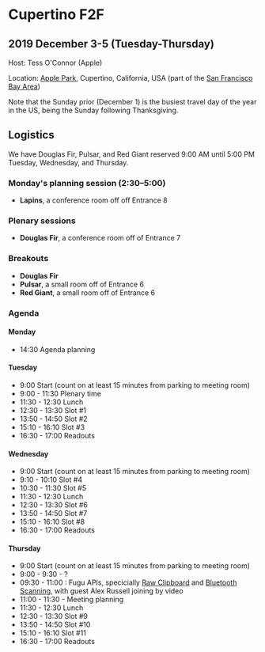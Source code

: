 # Cupertino F2F
## 2019 December 3-5 (Tuesday-Thursday)

Host: Tess O'Connor (Apple)

Location: [Apple Park](https://goo.gl/maps/R4TDR9z2xYy), Cupertino, California, USA (part of the [San Francisco Bay Area](https://en.wikipedia.org/wiki/San_Jose%E2%80%93San_Francisco%E2%80%93Oakland,_CA_Combined_Statistical_Area))

Note that the Sunday prior (December 1) is the busiest travel day of the year in the US, being the Sunday following Thanksgiving.

## Logistics

We have Douglas Fir, Pulsar, and Red Giant reserved 9:00 AM until 5:00 PM Tuesday, Wednesday, and Thursday.

### Monday's planning session (2:30–5:00)
* **Lapins**, a conference room off off Entrance 8

### Plenary sessions
* **Douglas Fir**, a conference room off of Entrance 7

### Breakouts
* **Douglas Fir**
* **Pulsar**, a small room off of Entrance 6
* **Red Giant**, a small room off of Entrance 6



### Agenda

#### Monday

* 14:30 Agenda planning

#### Tuesday

* 9:00 Start (count on at least 15 minutes from parking to meeting room)
* 9:00 - 11:30 Plenary time
* 11:30 - 12:30 Lunch
* 12:30 - 13:30 Slot #1
* 13:50 - 14:50 Slot #2
* 15:10 - 16:10 Slot #3
* 16:30 - 17:00 Readouts

#### Wednesday

* 9:00 Start (count on at least 15 minutes from parking to meeting room)
* 9:10 - 10:10 Slot #4
* 10:30 - 11:30 Slot #5
* 11:30 - 12:30 Lunch
* 12:30 - 13:30 Slot #6
* 13:50 - 14:50 Slot #7
* 15:10 - 16:10 Slot #8
* 16:30 - 17:00 Readouts

#### Thursday

* 9:00 Start (count on at least 15 minutes from parking to meeting room)
* 9:00 - 9:30 - ?
* 09:30 - 11:00 : Fugu APIs, specicially [Raw Clipboard](https://github.com/w3ctag/design-reviews/issues/406) and [Bluetooth Scanning](https://github.com/w3ctag/design-reviews/issues/333), with guest Alex Russell joining by video
* 11:00 - 11:30 - Meeting planning
* 11:30 - 12:30 Lunch
* 12:30 - 13:30 Slot #9
* 13:50 - 14:50 Slot #10
* 15:10 - 16:10 Slot #11
* 16:30 - 17:00 Readouts
